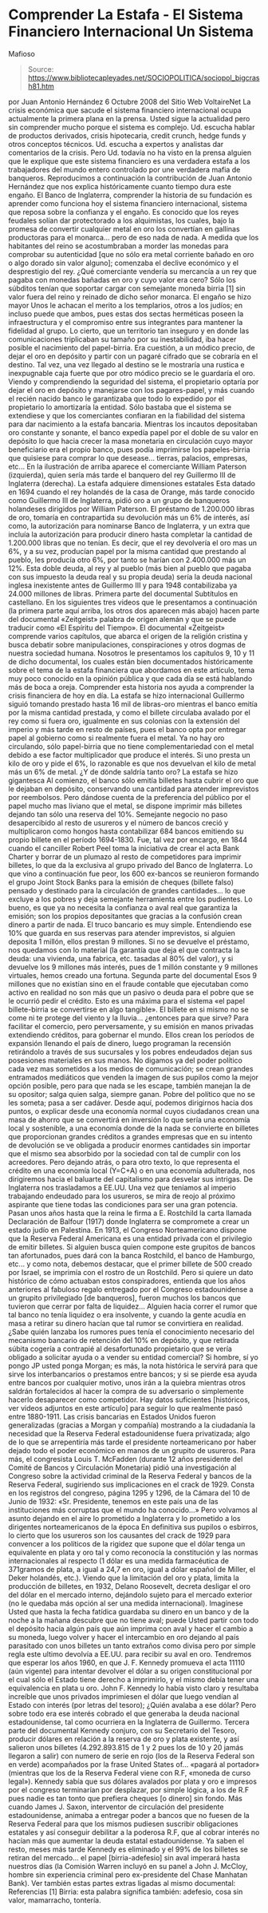 # Comprender La Estafa - El Sistema Financiero Internacional Un Sistema 
Mafioso

> Source: https://www.bibliotecapleyades.net/SOCIOPOLITICA/sociopol_bigcrash81.htm

por Juan Antonio Hernández
6 Octubre 2008
del Sitio Web
VoltaireNet
La crisis económica que sacude el sistema financiero internacional ocupa
actualmente la primera plana en la prensa. Usted sigue la actualidad pero
sin comprender mucho porque el sistema es complejo. Ud. escucha hablar de
productos derivados, crisis hipotecaria, credit crunch, hedge funds y otros
conceptos técnicos.
Ud. escucha a expertos y analistas dar comentarios de la
crisis. Pero Ud. todavía no ha visto en la prensa alguien que le explique
que este sistema financiero es una verdadera estafa a los trabajadores del
mundo entero controlado por une verdadera mafia de banqueros.
Reproducimos a
continuación la contribución de Juan Antonio Hernández que nos explica
históricamente cuanto tiempo dura este engaño.
El Banco de Inglaterra,
comprender la historia de su fundación es aprender
como funciona hoy el sistema
financiero internacional, sistema que reposa sobre la confianza y el engaño.
Es conocido que los reyes feudales solían dar protectorado a los alquimistas,
los cuales, bajo la promesa de convertir cualquier metal en oro los
convertían en gallinas productoras para el monarca... pero de eso nada de
nada.
A medida que los habitantes del reino se acostumbraban a morder las monedas
para comprobar su autenticidad [que no sólo era metal corriente bañado en
oro o algo dorado sin valor alguno]; comenzaba el declive económico y el
desprestigio del rey.
¿Qué comerciante vendería su mercancía a un rey que pagaba con monedas
bañadas en oro y cuyo valor era cero? Sólo los súbditos tenían que soportar
cargar con semejante moneda birria [1] sin valor fuera del reino y reinado
de dicho señor monarca.
El engaño se hizo mayor
Unos le achacan el merito a
los templarios, otros a
los judíos; en incluso
puede que ambos, pues estas dos sectas herméticas poseen la infraestructura
y el compromiso entre sus integrantes para mantener la fidelidad al grupo.
Lo cierto, que un territorio tan inseguro y en donde las comunicaciones
triplicaban su tamaño por su inestabilidad, iba hacer posible el nacimiento
del papel-birria. Era cuestión, a un módico precio, de dejar el oro en
depósito y partir con un pagaré cifrado que se cobraría en el destino. Tal
vez, una vez llegado al destino se le mostraría una rustica e inexpugnable
caja fuerte que por otro módico precio se le guardaría el oro.
Viendo y comprendiendo la seguridad del sistema, el propietario optaría por
dejar el oro en depósito y manejarse con los pagares-papel, y más cuando el
recién nacido banco le garantizaba que todo lo expedido por el propietario
lo amortizaría la entidad.
Sólo bastaba que el sistema se extendiese y que los comerciantes confiaran
en la fiabilidad del sistema para dar nacimiento a la estafa bancaria.
Mientras los incautos depositaban oro constante y sonante, el banco expedía
papel por el doble de su valor en depósito lo que hacia crecer la masa
monetaria en circulación cuyo mayor beneficiario era el propio banco, pues
podía imprimirse los papeles-birria que quisiese para comprar lo que desease...
tierras, palacios, empresas, etc...
En la ilustración de arriba aparece el comerciante William Paterson (izquierda),
quien sería más tarde el banquero del rey Guillermo III de Inglaterra (derecha).
La estafa adquiere dimensiones estatales
Esta datado en 1694 cuando el rey holandés de
la casa de Orange, más tarde
conocido como Guillermo III de Inglaterra, pidió oro a un grupo de banqueros
holandeses dirigidos por William Paterson.
El préstamo de 1.200.000 libras de oro, tomaría en contrapartida su
devolución más un 6% de interés, así como, la autorización para nominarse
Banco de Inglaterra, y un extra que incluía la autorización para producir
dinero hasta completar la cantidad de 1.200.000 libras que no tenían. Es
decir, que el rey devolvería el oro mas un 6%, y a su vez, producían papel
por la misma cantidad que prestando al pueblo, les producía otro 6%, por
tanto se harían con 2.400.000 más un 12%.
Esta doble deuda, al rey y al pueblo (más bien al pueblo que pagaba con sus
impuesto la deuda real y su propia deuda) sería la deuda nacional inglesa
inexistente antes de Guillermo III y para 1948 contabilizaba ya 24.000
millones de libras.
Primera parte del documental
Subtítulos en castellano.
En los siguientes tres videos que le presentamos a continuación (la primera
parte aquí arriba, los otros dos aparecen más abajo) hacen parte del
documental «Zeitgeist» palabra de origen alemán y que se puede traducir como
«El Espíritu del Tiempo».
El documental «Zeitgeist» comprende varios capítulos, que abarca el
origen
de la religión cristina y busca debatir sobre manipulaciones, conspiraciones
y otros dogmas de nuestra sociedad humana.
Nosotros le presentamos los
capítulos 9, 10 y 11 de dicho documental, los cuales están bien documentados
históricamente sobre el tema de la estafa financiera que abordamos en este
artículo, tema muy poco conocido en la opinión pública y que cada día se
está hablando más de boca a oreja.
Comprender esta historia nos ayuda a
comprender la crisis financiera de hoy en día.
La estafa se hizo internacional
Guillermo siguió tomando prestado hasta 16 mil de libras-oro mientras el
banco emitía por la misma cantidad prestada, y como el billete circulaba
avalado por el rey como si fuera oro, igualmente en sus colonias con la
extensión del imperio y más tarde en resto de países, pues el banco opta por
entregar papel al gobierno como si realmente fuera el metal.
Ya no hay oro circulando, sólo papel-birria que no tiene complementariedad
con el metal debido a ese factor multiplicador que produce el interés. Si
uno presta un kilo de oro y pide el 6%, lo razonable es que nos devuelvan el
kilo de metal más un 6% de metal.
¿Y de dónde saldría tanto oro?
La estafa se hizo gigantesca
Al comienzo, el banco sólo emitía billetes hasta cubrir el oro que le
dejaban en depósito, conservando una cantidad para atender imprevistos por
reembolsos.
Pero dándose cuenta de la preferencia del público por el papel
mucho mas liviano que el metal, se dispone imprimir más billetes dejando tan
sólo una reserva del 10%.
Semejante negocio no paso desapercibido al resto de usureros y el número de
bancos creció y multiplicaron como hongos hasta contabilizar 684 bancos
emitiendo su propio billete en el período 1694-1830.
Fue, tal vez por encargo, en 1844 cuando el canciller Robert Peel toma la
iniciativa de crear el
acta Bank Charter y borrar de un plumazo al resto de
competidores para imprimir billetes, lo que da la exclusiva al grupo privado
del Banco de Inglaterra.
Lo que vino a continuación fue peor, los 600 ex-bancos se reunieron formando
el grupo Joint Stock Banks para la emisión de cheques (billete falso)
pensado y destinado para la circulación de grandes cantidades... lo que
excluye a los pobres y deja semejante herramienta entre los pudientes.
Lo bueno, es que ya no necesita la confianza o aval real que garantiza la
emisión; son los propios depositantes que gracias a la confusión crean
dinero a partir de nada.
El truco bancario es muy simple. Entendiendo ese 10% que guarda en sus
reservas para atender imprevistos, si alguien deposita 1 millón, ellos
prestan 9 millones.
Si no se devuelve el préstamo, nos quedamos con lo
material (la garantía que deja el que contracta la deuda:
una vivienda, una
fabrica, etc. tasadas al 80% del valor), y si devuelve los 9 millones más
interés, pues de 1 millón constante y 9 millones virtuales, hemos creado una
fortuna.
Segunda parte del
documental
Esos 9 millones que no existían sino en el fraude contable que ejecutaban
como activo en realidad no son más que un pasivo o deuda para el pobre que
se le ocurrió pedir el crédito.
Esto es una máxima para el sistema «el papel
billete-birria se convertirse en algo tangible».
El billete en si mismo no se come ni te protege del viento y la lluvia... ¿entonces
para que sirve? Para facilitar el comercio, pero perversamente, y su emisión
en manos privadas extendiendo créditos, para gobernar el mundo.
Ellos crean los períodos de expansión llenando el país de dinero, luego
programan la recensión retirándolo a través de sus sucursales y los pobres
endeudados dejan sus posesiones materiales en sus manos. No digamos ya del
poder político cada vez mas sometidos a los medios de comunicación; se crean
grandes entramados mediáticos que venden la imagen de sus pupilos como la
mejor opción posible, pero para que nada se les escape, también manejan la
de su opositor; salga quien salga, siempre ganan.
Pobre del político que no
se les someta; pasa a ser cadáver.
Desde aquí, podemos dirigirnos hacia dos puntos, o explicar desde una
economía normal cuyos ciudadanos crean una masa de ahorro que se convertirá
en inversión lo que sería una economía local y sostenible, a una economía
donde de la nada se convierte en billetes que proporcionan grandes créditos
a grandes empresas que en su intento de devolución se ve obligada a producir
enormes cantidades sin importar que el mismo sea absorbido por la sociedad
con tal de cumplir con los acreedores.
Pero dejando atrás, o para otro texto, lo que representa el crédito en una
economía local (Y=C+A) o en una economía adulterada, nos dirigiremos hacia
el baluarte del capitalismo para desvelar sus intrigas.
De Inglaterra nos trasladamos a
EE.UU.
Una vez que teníamos al imperio trabajando endeudado para los usureros, se
mira de reojo al próximo aspirante que tiene todas las condiciones para ser
una gran potencia. Pasan unos años hasta que la reina le firma a E.
Rostchild la carta llamada
Declaración de Balfour (1917) donde Inglaterra se
compromete a crear un estado judío en Palestina.
En 1913, el Congreso Norteamericano dispone que la
Reserva Federal Americana
es una entidad privada con el privilegio de emitir billetes.
Si alguien
busca quien compone este grupitos de bancos tan afortunados, pues dará con
la banca Rostchild, el banco de Hamburgo, etc... y como nota, debemos
destacar, que el primer billete de 500 creado por Israel, se imprimía con el
rostro de un
Rostchild.
Pero si quiere un dato histórico de cómo actuaban
estos conspiradores, entienda que los años anteriores al fabuloso regalo
entregado por el Congreso estadounidense a un grupito privilegiado [de
banqueros], fueron muchos los bancos que tuvieron que cerrar por falta de
liquidez...
Alguien hacia correr el rumor que tal banco no tenía liquidez o era
insolvente, y cuando la gente acudía en masa a retirar su dinero hacían que
tal rumor se convirtiera en realidad.
¿Sabe quién lanzaba los rumores pues tenía el conocimiento necesario del
mecanismo bancario de retención del 10% en depósito, y que retirada súbita
cogería a contrapié al desafortunado propietario que se vería obligado a
solicitar ayuda o a vender su entidad comercial?
Si hombre, sí yo pongo JP
usted ponga Morgan; es más, la nota histórica le
servirá para que sirve los interbancarios o prestamos entre bancos; y si se
pierde esa ayuda entre bancos por cualquier motivo, unos irán a la quiebra
mientras otros saldrán fortalecidos al hacer la compra de su adversario o
simplemente hacerlo desaparecer como competidor.
Hay datos suficientes [históricos, ver videos adjuntos en este artículo]
para seguir lo que realmente pasó entre 1880-1911. Las crisis bancarias en
Estados Unidos fueron generalizadas (gracias a Morgan y compañía) mostrando
a la ciudadanía la necesidad que la Reserva Federal estadounidense fuera
privatizada; algo de lo que se arrepentiría más tarde el presidente
norteamericano por haber dejado todo el poder económico en manos de un
grupito de usureros.
Para más, el congresista Louis T. McFadden (durante 12 años presidente del
Comité de Bancos y Circulación Monetaria) pidió una investigación al
Congreso sobre la actividad criminal de la Reserva Federal y bancos de la
Reserva Federal, sugiriendo sus implicaciones en el crack de 1929.
Consta en los registros del congreso, página 1295 y 1296, de la Cámara del
10 de Junio de 1932:
«Sr. Presidente, tenemos en este país una de las
instituciones más corruptas que el mundo ha conocido...»
Pero volvamos al asunto dejando en el aire lo prometido a Inglaterra y lo
prometido a los dirigentes norteamericanos de la época
En definitiva sus
pupilos o esbirros, lo cierto que los usureros son los causantes del crack
de 1929 para convencer a los políticos de la rigidez que supone que el dólar
tenga un equivalente en plata y oro tal y como reconocía la constitución y
las normas internacionales al respecto (1 dólar es una medida farmacéutica
de 371gramos de plata, a igual a 24,7 en oro, igual a dólar español de Miller, el Deker holandés, etc.).
Viendo que la limitación del oro y plata, limita la producción de billetes,
en 1932, Delano Roosevelt, decreta desligar el oro del dólar en el mercado
interno, dejándolo sujeto para el mercado exterior (no le quedaba más opción
al ser una medida internacional).
Imagínese Usted que hasta la fecha fatídica guardaba su dinero en un banco y
de la noche a la mañana descubre que no tiene aval; puede Usted partir con
todo el depósito hacia algún país que aún imprima con aval y hacer el cambio
a su moneda, luego volver y hacer el intercambio en oro dejando al país
parasitado con unos billetes un tanto extraños como divisa pero por simple
regla este ultimo devolvía a EE.UU. para recibir su aval en oro.
Tendremos que esperar los años 1960, en que J. F. Kennedy promueva el
acta
11110 (aún vigente) para intentar devolver el dólar a su origen
constitucional por el cual sólo el Estado tiene derecho a imprimirlo, y el
mismo debía tener una equivalencia en plata u oro.
John F. Kennedy lo había visto claro y resultaba increíble que unos privados
imprimiesen el dólar que luego vendían al Estado con interés (por letras del
tesoro); ¿Quién avalaba a ese dólar?
Pero sobre todo era ese interés cobrado
el que generaba la deuda nacional estadounidense, tal como ocurriera en la
Inglaterra de Guillermo.
Tercera parte del documental
Kennedy conjuro, con su Secretario del Tesoro, producir dólares en relación
a la reserva de oro y plata existente, y así salieron unos billetes
(4.292.893.815 de 1 y 2 pues los de 10 y 20 jamás llegaron a salir) con
numero de serie en rojo (los de la Reserva Federal son en verde) acompañados
por la frase United States of... «pagará al portador» (mientras que los de la
Reserva Federal viene con R.F, «moneda de curso legal»).
Kennedy sabía que sus dólares avalados por plata y oro e impresos por el
congreso terminarían por desplazar, por simple lógica, a los de R.F pues
nadie es tan tonto que prefiera cheques [o dinero] sin fondo.
Más cuando
James J. Saxon, interventor de circulación del presidente estadounidense,
animaba a entregar poder a bancos que no fuesen de la
Reserva Federal para
que los mismos pudiesen suscribir obligaciones estatales y así conseguir
debilitar a la poderosa R.F, que al cobrar interés no hacían más que
aumentar la deuda estatal estadounidense.
Ya saben el resto, meses más tarde Kennedy es eliminado y el 99% de los
billetes se retiran del mercado... el papel [birria-adefesio]
sin aval
imperará hasta nuestros días (la Comisión Warren incluyó en su panel a
John
J. McCloy, hombre sin experiencia criminal pero ex-presidente del Chase
Manhatan Bank).
Ver también estas partes extras ligadas al mismo documental:
Referencias
[1] Birria: esta palabra significa también: adefesio, cosa sin valor,
mamarracho, tontería.
